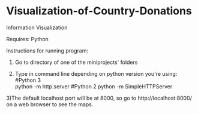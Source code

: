 # Visualization-of-Country-Donations
 Information Visualization

Requires: Python

Instructions for running program:
1) Go to directory of one of the miniprojects' folders

2) Type in command line depending on python version you're using:
#Python 3  
python -m http.server
#Python 2
python -m SimpleHTTPServer 

3)The default localhost port will be at 8000, so go to http://localhost:8000/ on a web browser to see the maps.
